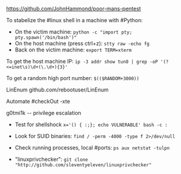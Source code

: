 https://github.com/JohnHammond/poor-mans-pentest

To stabelize the #linux shell in a machine with #Python:
- On the victim machine:
`
python -c "import pty; pty.spawn('/bin/bash')"
`
- On the host machine (press ctrl+z):
`
stty raw -echo
fg
`
- Back on the victim machine:
`
export TERM=xterm
`

To get the host machine IP:
`
ip -3 addr show tun0 | grep -oP '(?<=inet\s)\d+(\.\d+){3}'
`
 
To get a random high port number:
`$(($RANDOM+3000))`

LinEnum
github.com/rebootuser/LinEnum

Automate  #checkOut 
-xte

g0tmi1k -- privilege escalation

- Test for shellshock 
`
x='() { :;}; echo VULNERABLE' bash -c :
`

- Look for SUID binaries:
`
find / -perm -4000 -type f 2>/dev/null
`

- Check running processes, local #ports:
`
ps aux
netstat -tulpn
`

- "linuxprivchecker":
`git clone "http://github.com/sleventyeleven/linuxprivchecker"`


